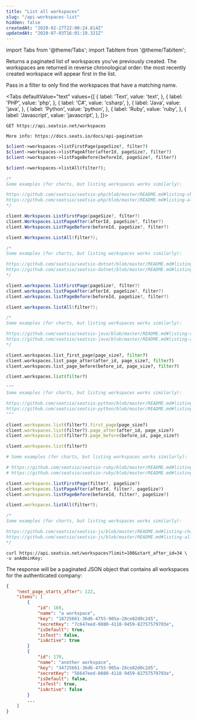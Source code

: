 ```yaml
---
title: "List all workspaces"
slug: "/api-workspaces-list"
hidden: false
createdAt: "2020-02-27T22:00:24.814Z"
updatedAt: "2020-07-03T16:01:19.321Z"
---
```


import Tabs from '@theme/Tabs';
import TabItem from '@theme/TabItem';

Returns a paginated list of workspaces you’ve previously created. The workspaces are returned in reverse chronological order: the most recently created workspace will appear first in the list.

Pass in a filter to only find the workspaces that have a matching name.


<Tabs 
  defaultValue="text"
  values={[
{ label: 'Text', value: 'text', },
{ label: 'PHP', value: 'php', },
{ label: 'C#', value: 'csharp', },
{ label: 'Java', value: 'java', },
{ label: 'Python', value: 'python', },
{ label: 'Ruby', value: 'ruby', },
{ label: 'Javascript', value: 'javascript', },
]}>
<TabItem value='text'>

```text
GET https://api.seatsio.net/workspaces

More info: https://docs.seats.io/docs/api-pagination
```

</TabItem>
<TabItem value='php'>

```php
$client->workspaces->listFirstPage(pageSize?, filter?)
$client->workspaces->listPageAfter(afterId, pageSize?, filter?)
$client->workspaces->listPageBefore(beforeId, pageSize?, filter?)

$client->workspaces->listAll(filter?);

/*
Some examples (for charts, but listing workspaces works similarly):

https://github.com/seatsio/seatsio-php/blob/master/README.md#listing-charts-page-by-page
https://github.com/seatsio/seatsio-php/blob/master/README.md#listing-all-charts
*/
```

</TabItem>
<TabItem value='csharp'>

```csharp
client.Workspaces.ListFirstPage(pageSize?, filter?)
client.Workspaces.ListPageAfter(afterId, pageSize?, filter?)
client.Workspaces.ListPageBefore(beforeId, pageSize?, filter?)

client.Workspaces.ListAll(filter?);

/*
Some examples (for charts, but listing workspaces works similarly):

https://github.com/seatsio/seatsio-dotnet/blob/master/README.md#listing-charts-page-by-page
https://github.com/seatsio/seatsio-dotnet/blob/master/README.md#listing-all-charts
*/
```

</TabItem>
<TabItem value='java'>

```java
client.workspaces.listFirstPage(pageSize?, filter?)
client.workspaces.listPageAfter(afterId, pageSize?, filter?)
client.workspaces.listPageBefore(beforeId, pageSize?, filter?)

client.workspaces.listAll(filter?);

/*
Some examples (for charts, but listing workspaces works similarly):

https://github.com/seatsio/seatsio-java/blob/master/README.md#listing-charts-page-by-page
https://github.com/seatsio/seatsio-java/blob/master/README.md#listing-all-charts
*/
```

</TabItem>
<TabItem value='python'>

```python
client.workspaces.list_first_page(page_size?, filter?)
client.workspaces.list_page_after(after_id, page_size?, filter?)
client.workspaces.list_page_before(before_id, page_size?, filter?)

client.workspaces.list(filter?)

"""
Some examples (for charts, but listing workspaces works similarly):

https://github.com/seatsio/seatsio-python/blob/master/README.md#listing-charts-page-by-page
https://github.com/seatsio/seatsio-python/blob/master/README.md#listing-all-charts
"""
```

</TabItem>
<TabItem value='ruby'>

```ruby
client.workspaces.list(filter?).first_page(page_size?)
client.workspaces.list(filter?).page_after(after_id, page_size?)
client.workspaces.list(filter?).page_before(before_id, page_size?)

client.workspaces.list(filter?)

# Some examples (for charts, but listing workspaces works similarly):

# https://github.com/seatsio/seatsio-ruby/blob/master/README.md#listing-charts-page-by-page
# https://github.com/seatsio/seatsio-ruby/blob/master/README.md#listing-all-charts
```

</TabItem>
<TabItem value='javascript'>

```javascript
client.workspaces.listFirstPage(filter?, pageSize?)
client.workspaces.listPageAfter(afterId, filter?, pageSize?)
client.workspaces.listPageBefore(beforeId, filter?, pageSize?)

client.workspaces.listAll(filter?);

/*
Some examples (for charts, but listing workspaces works similarly):

https://github.com/seatsio/seatsio-js/blob/master/README.md#listing-charts-page-by-page
https://github.com/seatsio/seatsio-js/blob/master/README.md#listing-all-charts
*/
```

</TabItem>
</Tabs>



```curl
curl https://api.seatsio.net/workspaces?limit=100&start_after_id=34 \
-u anAdminKey:
```
The response will be a paginated JSON object that contains all workspaces for the authenticated company:
```json
{
    "next_page_starts_after": 122,
    "items": [
        {
            "id": 169,
            "name": "a workspace",
            "key": "18725661-36d6-4755-905a-28ce82d0c2d5",
            "secretKey": "7c647eed-0880-4118-9459-82757579703e",
            "isDefault": true,
            "isTest": false,
            "isActive": true
        }
        {
            "id": 170,
            "name": "another workspace",
            "key": "34725661-36d6-4755-905a-28ce82d0c2d5",
            "secretKey": "56647eed-0880-4118-9459-82757579703e",
            "isDefault": false,
            "isTest": true,
            "isActive": false
        }
        ...
    ]
}

```
